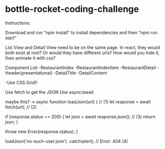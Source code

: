 # bottle-rocket-coding-challenge

Instructions:

Download and run "npm install" to install dependencies and then "npm run start"


List View and Detail View need to be on the same page.
In react, they would both exist at root? Or would they have different urls?
How would you hide it, then animate it with css?


Component List
-RestaurantIndex
-RestaurantIndexItem
-RestaurantDetail
-Header(presentational)
-DetailTitle
-DetailContent

-Use CSS Grid!!


Use fetch to get the JSON
Use async/await

maybe this? ->
async function loadJson(url) { // (1)
  let response = await fetch(url); // (2)

  if (response.status == 200) {
    let json = await response.json(); // (3)
    return json;
  }

  throw new Error(response.status);
}

loadJson('no-such-user.json')
  .catch(alert); // Error: 404 (4)
